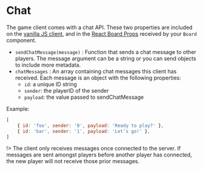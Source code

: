 # Chat

The game client comes with a chat API. These two properties are included on the [vanilla JS client](api/Client?id=properties), and in the [React Board Props](api/Client?id=board-props) received by your `Board` component.

- `sendChatMessage(message)` : Function that sends a chat message to other players. The message argument can be a string or you can send objects to include more metadata.
- `chatMessages` : An array containing chat messages this client has received. Each message is an object with the following properties:
    - `id`: a unique ID string
    - `sender`: the playerID of the sender
    - `payload`: the value passed to sendChatMessage

Example:

```js
[
    { id: 'foo', sender: '0', payload: 'Ready to play?' },
    { id: 'bar', sender: '1', payload: 'Let’s go!' },
]
```

!> The client only receives messages once connected to the server. If messages are sent amongst players before another player has connected, the new player will not receive those prior messages.
